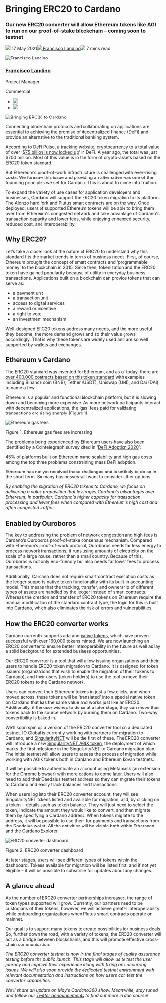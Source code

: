 # Bringing ERC20 to Cardano
### **Our new ERC20 converter will allow Ethereum tokens like AGI to run on our proof-of-stake blockchain – coming soon to testnet**
![](img/2021-05-17-bringing-erc20-to-cardano.002.png) 17 May 2021![](img/2021-05-17-bringing-erc20-to-cardano.002.png)[ Francisco Landino](/en/blog/authors/francisco-landino/page-1/)![](img/2021-05-17-bringing-erc20-to-cardano.003.png) 7 mins read

![Francisco Landino](img/2021-05-17-bringing-erc20-to-cardano.004.png)[](/en/blog/authors/francisco-landino/page-1/)
### [**Francisco Landino**](/en/blog/authors/francisco-landino/page-1/)
Project Manager

Commercial

- ![](img/2021-05-17-bringing-erc20-to-cardano.005.png)[](https://www.linkedin.com/in/francisco-landino/ "LinkedIn")
- ![](img/2021-05-17-bringing-erc20-to-cardano.006.png)[](https://github.com/plandino "GitHub")

![Bringing ERC20 to Cardano](img/2021-05-17-bringing-erc20-to-cardano.007.jpeg)

Connecting blockchain protocols and collaborating on applications are essential to achieving the promise of decentralized finance (DeFi) and provide an alternative to the traditional banking system.

According to DeFi Pulse, a tracking website, cryptocurrency to a total value of over ‘[$75 billion is now locked up](https://defipulse.com/)’ in DeFi. A year ago, the total was just $700 million. Most of this value is in the form of crypto-assets based on the ERC20 token standard. 

But Ethereum’s proof-of-work infrastructure is challenged with ever-rising costs. We foresaw this issue and providing an alternative was one of the founding principles we set for Cardano. This is about to come into fruition.

To expand the variety of use cases for application developers and businesses, Cardano will support the ERC20 token migration to its platform. The Alonzo hard fork and Plutus smart contracts are on the way. Once deployed, users of supported Ethereum tokens will be able to bring them over from Ethereum's congested network and take advantage of Cardano's transaction capacity and lower fees, while enjoying enhanced security, reduced cost, and interoperability. 
## **Why ERC20?**
Let’s take a closer look at the nature of ERC20 to understand why this standard fits the market trends in terms of business needs. First, of course, Ethereum brought the concept of smart contracts and ‘programmable money’ to the blockchain in 2015. Since then, tokenization and the ERC20 token have gained popularity because of utility in everyday business transactions. Applications built on a blockchain can provide tokens that can serve as:

- a payment unit
- a transaction unit
- access to digital services
- a reward or incentive 
- a right to vote 
- an investment mechanism

Well-designed ERC20 tokens address many needs, and the more useful they become, the more demand grows and so their value grows accordingly. That is why these tokens are widely used and are so well supported by wallets and exchanges. 
## **Ethereum v Cardano**
The ERC20 standard was invented for Ethereum, and as of today, there are [over 400,000 contracts based on this token standard](https://etherscan.io/tokens) with examples including Binance coin (BNB), Tether (USDT), Uniswap (UNI), and Dai (DAI) to name a few. 

Ethereum is a popular and functional blockchain platform, but it is slowing down and becoming more expensive. As more network participants interact with decentralized applications, the ‘gas’ fees paid for validating transactions are rising sharply (Figure 1).

![Ethereum gas fees ](img/2021-05-17-bringing-erc20-to-cardano.008.jpeg)

Figure 1. Ethereum gas fees are increasing

The problems being experienced by Ethereum users have also been identified by a Cointelegraph survey cited in ‘[DeFi Adoption 2020](https://s3.cointelegraph.com/storage/uploads/view/48c6c4e03f85bc722d76f88c2676478b.pdf?_ga=2.42938214.270418488.1602500005-1231871226.1593587737)’:

45% of platforms built on Ethereum name scalability and high gas costs among the top three problems constraining mass DeFi adoption.

Ethereum has not yet resolved these challenges and is unlikely to do so in the short term. So many businesses will want to consider other options. 

*By enabling the migration of ERC20 tokens to Cardano, we focus on delivering a value proposition that leverages Cardano’s advantages over Ethereum. In particular, Cardano's higher capacity for transaction processing and lower fees when compared with Ethereum's high cost and often congested traffic.*
## **Enabled by Ouroboros**
The key to addressing the problem of network congestion and high fees is Cardano’s Ouroboros proof-of-stake consensus mechanism. Compared with Ethereum’s proof-of-work protocol, Ouroboros needs far less energy to process network transactions; it runs using amounts of electricity on the scale of a large house, rather than a small country. Because of this, Ouroboros is not only eco-friendly but also needs far lower fees to process transactions. 

Additionally, Cardano does not require smart contract execution costs as the ledger supports native token functionality with its built-in accounting model. This means that the tracking, transfer, and ownership of different types of assets are handled by the ledger instead of smart contracts. Whereas the creation and transfer of ERC20 tokens on Ethereum require the manual modification of the standard contract type, the logic for this is built into Cardano, which also eliminates the risk of errors and vulnerabilities.
## **How the ERC20 converter works**
Cardano currently supports ada and [native tokens](https://iohk.io/en/blog/posts/2021/02/18/building-native-tokens-on-cardano-for-pleasure-and-profit/), which have proven successful with over 160,000 tokens minted. We are now launching an ERC20 converter to ensure better interoperability in the future as well as lay a solid background for extended business opportunities.

Our ERC20 converter is a tool that will allow issuing organizations and their users to handle ERC20 token migration to Cardano. It is designed for token issuers (organizations that wish to enable the migration of their tokens to Cardano), and their users (token holders) to use the tool to move their ERC20 tokens to the Cardano network.

Users can convert their Ethereum tokens in just a few clicks, and when moved across, these tokens will be ‘translated’ into a special native token on Cardano that has the same value and works just like an ERC20. Additionally, if the user wishes to do so at a later stage, they can move their tokens back to the source network by burning them on Cardano. Two-way convertibility is baked in. 

We’ll soon spin up a version of the ERC20 converter tool on a dedicated testnet. IO Global is currently working with partners for migration to Cardano, and [SingularityNET](https://singularitynet.io/) will be the first of these. The ERC20 converter will introduce a new [SingularityNET AGIX token](https://blog.singularitynet.io/singularitynet-phase-ii-launch-sequence-activated-agi-token-to-be-hard-forked-to-10ede4b6c89), the deployment of which marks the first milestone in the SingularityNET to Cardano migration plan. The initial testnet will allow users to assess the process of migration while working with AGIX tokens both in Cardano and Ethereum Kovan testnets.

It will be possible to authenticate an account using Metamask (an extension for the Chrome browser) with more options to come later. Users will also need to add their Daedalus testnet address so they can migrate their tokens to Cardano and easily track balances and transactions. 

When users log into their ERC20 converter account, they will see SingularityNET tokens listed and available for migration, and, by clicking on a token ‒ details such as token balance. They will just need to select the token, indicate the amount they would like to convert, and then migrate them by specifying a Cardano address. When tokens migrate to the address, it will be possible to use them for payments and transactions from the Daedalus wallet. All the activities will be visible both within Etherscan and the Cardano Explorer. 

![ERC20 converter dashboard](img/2021-05-17-bringing-erc20-to-cardano.009.png)

Figure 2. ERC20 converter dashboard

At later stages, users will see different types of tokens within the dashboard. Tokens available for migration will be listed first, and if not yet eligible – it will be possible to subscribe for updates about any changes.
## **A glance ahead**
As the number of ERC20 converter partnerships increases, the range of token types supported will grow. Currently, our partners need to be custodians of their tokens, however, we will achieve greater interoperability while onboarding organizations when Plutus smart contracts operate on mainnet. 

Our goal is to support many tokens to create possibilities for business deals. So, further down the road, with a variety of tokens, the ERC20 converter will act as a bridge between blockchains, and this will promote effective cross-chain communication. 

*The ERC20 converter testnet is now in the final stages of quality assurance testing before the public launch. This stage will allow us to test the user journey and improve their experience along with fixing any occurring issues. We will also soon provide the dedicated testnet environment with relevant documentation and instructions on how users can test the converter capabilities.*

*We’ll share an update on May’s Cardano360 show. Meanwhile, stay tuned and follow our [Twitter announcements](https://twitter.com/InputOutputHK?ref_src=twsrc%5Egoogle%7Ctwcamp%5Eserp%7Ctwgr%5Eauthor) to find out more in due course!*
